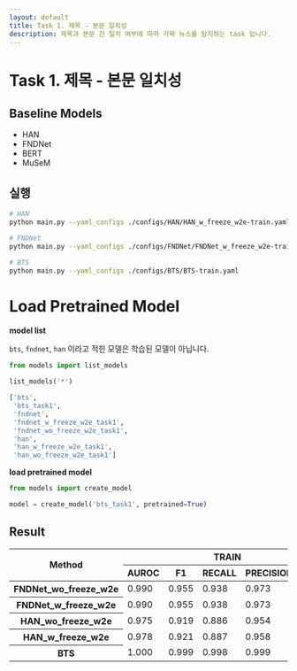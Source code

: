 ```yaml
---
layout: default
title: Task 1. 제목 - 본문 일치성
description: 제목과 본문 간 일치 여부에 따라 가짜 뉴스를 탐지하는 task 입니다.
---
```


# Task 1. 제목 - 본문 일치성

## Baseline Models

- HAN
- FNDNet
- BERT
- MuSeM


## 실행

```bash
# HAN
python main.py --yaml_configs ./configs/HAN/HAN_w_freeze_w2e-train.yaml

# FNDNet
python main.py --yaml_configs ./configs/FNDNet/FNDNet_w_freeze_w2e-train.yaml

# BTS
python main.py --yaml_configs ./configs/BTS/BTS-train.yaml
```

# Load Pretrained Model

**model list**

`bts`, `fndnet`, `han` 이라고 적힌 모델은 학습된 모델이 아닙니다.

```python
from models import list_models

list_models('*')

['bts',
 'bts_task1',
 'fndnet',
 'fndnet_w_freeze_w2e_task1',
 'fndnet_wo_freeze_w2e_task1',
 'han',
 'han_w_freeze_w2e_task1',
 'han_wo_freeze_w2e_task1']
```

**load pretrained model**

```python
from models import create_model

model = create_model('bts_task1', pretrained=True)
```


## Result

<table>
  <thead>
    <tr>
      <th rowspan="2">Method</th>
      <th colspan="5" halign="left">TRAIN</th>
      <th colspan="5" halign="left">VALID</th>
      <th colspan="5" halign="left">TEST</th>
    </tr>
    <tr>
      <th>AUROC</th>
      <th>F1</th>
      <th>RECALL</th>
      <th>PRECISION</th>
      <th>ACC</th>
      <th>AUROC</th>
      <th>F1</th>
      <th>RECALL</th>
      <th>PRECISION</th>
      <th>ACC</th>
      <th>AUROC</th>
      <th>F1</th>
      <th>RECALL</th>
      <th>PRECISION</th>
      <th>ACC</th>
    </tr>
  </thead>
  <tbody>
    <tr>
      <th>FNDNet_wo_freeze_w2e</th>
      <td>0.990</td>
      <td>0.955</td>
      <td>0.938</td>
      <td>0.973</td>
      <td>0.956</td>
      <td>0.941</td>
      <td>0.868</td>
      <td>0.847</td>
      <td>0.891</td>
      <td>0.872</td>
      <td>0.924</td>
      <td>0.842</td>
      <td>0.807</td>
      <td>0.880</td>
      <td>0.848</td>
    </tr>
    <tr>
      <th>FNDNet_w_freeze_w2e</th>
      <td>0.990</td>
      <td>0.955</td>
      <td>0.938</td>
      <td>0.973</td>
      <td>0.956</td>
      <td>0.941</td>
      <td>0.868</td>
      <td>0.847</td>
      <td>0.891</td>
      <td>0.872</td>
      <td>0.924</td>
      <td>0.842</td>
      <td>0.807</td>
      <td>0.880</td>
      <td>0.848</td>
    </tr>
    <tr>
      <th>HAN_wo_freeze_w2e</th>
      <td>0.975</td>
      <td>0.919</td>
      <td>0.886</td>
      <td>0.954</td>
      <td>0.922</td>
      <td>0.965</td>
      <td>0.902</td>
      <td>0.868</td>
      <td>0.937</td>
      <td>0.905</td>
      <td>0.951</td>
      <td>0.872</td>
      <td>0.817</td>
      <td>0.936</td>
      <td>0.880</td>
    </tr>
    <tr>
      <th>HAN_w_freeze_w2e</th>
      <td>0.978</td>
      <td>0.921</td>
      <td>0.887</td>
      <td>0.958</td>
      <td>0.924</td>
      <td>0.968</td>
      <td>0.905</td>
      <td>0.870</td>
      <td>0.943</td>
      <td>0.909</td>
      <td>0.954</td>
      <td>0.874</td>
      <td>0.821</td>
      <td>0.935</td>
      <td>0.882</td>
    </tr>
    <tr>
      <th>BTS</th>
      <td>1.000</td>
      <td>0.999</td>
      <td>0.998</td>
      <td>0.999</td>
      <td>0.999</td>
      <td>1.000</td>
      <td>0.999</td>
      <td>0.998</td>
      <td>0.999</td>
      <td>0.999</td>
      <td>1.000</td>
      <td>0.998</td>
      <td>0.997</td>
      <td>1.000</td>
      <td>0.998</td>
    </tr>
  </tbody>
</table>